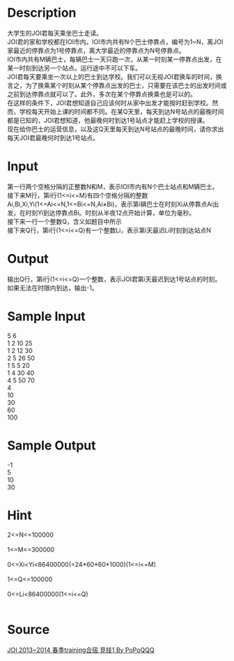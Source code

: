 
# Description

<div class="content"><div>大学生的JOI君每天乘坐巴士走读。</div>
<div>JOI君的家和学校都在IOI市内。IOI市内共有N个巴士停靠点，编号为1~N，离JOI家最近的停靠点为1号停靠点，离大学最近的停靠点为N号停靠点。</div>
<div>IOI市内共有M辆巴士，每辆巴士一天只跑一次，从某一时刻某一停靠点出发，在某一时刻到达另一个站点。运行途中不可以下车。</div>
<div>JOI君每天要乘坐一次以上的巴士到达学校。我们可以无视JOI君换车的时间，换言之，为了换乘某个时刻从某个停靠点出发的巴士，只需要在该巴士的出发时间或之前到达停靠点就可以了。此外，多次在某个停靠点换乘也是可以的。</div>
<div>在这样的条件下，JOI君想知道自己应该何时从家中出发才能按时赶到学校。然而，学校每天开始上课的时间都不同。在某Q天里，每天到达N号站点的最晚时间都是已知的，JOI君想知道，他最晚何时到达1号站点才能赶上学校的授课。</div>
<div>现在给你巴士的运营信息，以及这Q天里每天到达N号站点的最晚时间，请你求出每天JOI君最晚何时到达1号站点。</div>
<p></p></div>

# Input

<div class="content"><div>第一行两个空格分隔的正整数N和M，表示IOI市内有N个巴士站点和M辆巴士。</div>
<div>接下来M行，第i行(1&lt;=i&lt;=M)有四个空格分隔的整数Ai,Bi,Xi,Yi(1&lt;=Ai&lt;=N,1&lt;=Bi&lt;=N,Ai≠Bi)，表示第i辆巴士在时刻Xi从停靠点Ai出发，在时刻Yi到达停靠点Bi。时刻从半夜12点开始计算，单位为毫秒。</div>
<div>接下来一行一个整数Q，含义如题目中所示</div>
<div>接下来Q行，第i行(1&lt;=i&lt;=Q)有一个整数Li，表示第i天最迟Li时刻到达站点N</div>
<p></p></div>

# Output

<div class="content"><div>输出Q行，第i行(1&lt;=i&lt;=Q)一个整数，表示JOI君第i天最迟到达1号站点的时刻。</div>
<div>如果无法在时限内到达，输出-1。</div>
<p></p></div>

# Sample Input

<div class="content"><span class="sampledata">5 6<br/>
1 2 10 25<br/>
1 2 12 30<br/>
2 5 26 50<br/>
1 5 5 20<br/>
1 4 30 40<br/>
4 5 50 70<br/>
4<br/>
10<br/>
30<br/>
60<br/>
100</span></div>

# Sample Output

<div class="content"><span class="sampledata">-1<br/>
5<br/>
10<br/>
30</span></div>

# Hint

<div class="content"><p></p><div>2&lt;=N&lt;=100000</div><br/>
<div>1&lt;=M&lt;=300000</div><br/>
<div>0&lt;=Xi&lt;Yi&lt;86400000(=24*60*60*1000)(1&lt;=i&lt;=M)</div><br/>
<div>1&lt;=Q&lt;=100000</div><br/>
<div>0&lt;=Li&lt;86400000(1&lt;=i&lt;=Q)</div><br/>
<p></p><p></p></div>

# Source

<div class="content"><p><a href="problemset.php?search=JOI 2013~2014 春季training合宿 竞技1 By PoPoQQQ">JOI 2013~2014 春季training合宿 竞技1 By PoPoQQQ</a></p></div>


